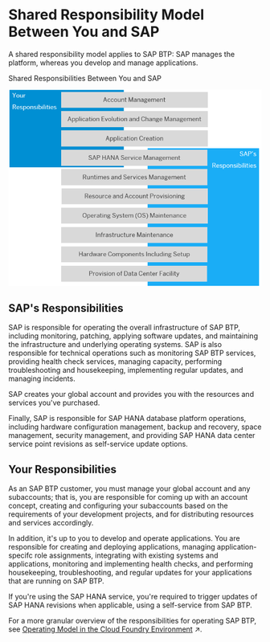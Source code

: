 <!-- loio898509dd6f1346448d5057f4dc6b8b30 -->

# Shared Responsibility Model Between You and SAP

A shared responsibility model applies to SAP BTP: SAP manages the platform, whereas you develop and manage applications.

  
  
<a name="loio898509dd6f1346448d5057f4dc6b8b30__fig_sgf_zrw_42b"/>Shared Responsibilities Between You and SAP

 ![](../images/sap_cp_lm_shared_responsibility_model_e94f81a.png "Shared Responsibilities Between You and SAP") 



<a name="loio898509dd6f1346448d5057f4dc6b8b30__section_yhq_pxx_32b"/>

## SAP's Responsibilities

SAP is responsible for operating the overall infrastructure of SAP BTP, including monitoring, patching, applying software updates, and maintaining the infrastructure and underlying operating systems. SAP is also responsible for technical operations such as monitoring SAP BTP services, providing health check services, managing capacity, performing troubleshooting and housekeeping, implementing regular updates, and managing incidents.

SAP creates your global account and provides you with the resources and services you've purchased.

Finally, SAP is responsible for SAP HANA database platform operations, including hardware configuration management, backup and recovery, space management, security management, and providing SAP HANA data center service point revisions as self-service update options.



<a name="loio898509dd6f1346448d5057f4dc6b8b30__section_dcf_zxx_32b"/>

## Your Responsibilities

As an SAP BTP customer, you must manage your global account and any subaccounts; that is, you are responsible for coming up with an account concept, creating and configuring your subaccounts based on the requirements of your development projects, and for distributing resources and services accordingly.

In addition, it's up to you to develop and operate applications. You are responsible for creating and deploying applications, managing application-specifc role assignments, integrating with existing systems and applications, monitoring and implementing health checks, and performing housekeeping, troubleshooting, and regular updates for your applications that are running on SAP BTP.

If you're using the SAP HANA service, you're required to trigger updates of SAP HANA revisions when applicable, using a self-service from SAP BTP.

For a more granular overview of the responsibilities for operating SAP BTP, see [Operating Model in the Cloud Foundry Environment](https://help.sap.com/viewer/65de2977205c403bbc107264b8eccf4b/Cloud/en-US/de55b6e9aaa749ffbb8122c8f1097a34.html "This operating model clearly defines the separation of tasks between the operator and the customer during all phases of an integration project.") :arrow_upper_right:.

